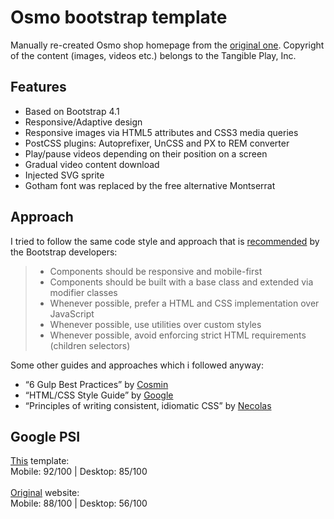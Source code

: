 # Osmo bootstrap template

Manually re-created Osmo shop homepage from the [original one](https://www.playosmo.com/en/). Сopyright of the content (images, videos etc.) belongs to the Tangible Play, Inc.

## Features

* Based on Bootstrap 4.1
* Responsive/Adaptive design
* Responsive images via HTML5 attributes and CSS3 media queries
* PostCSS plugins: Autoprefixer, UnCSS and PX to REM converter 
* Play/pause videos depending on their position on a screen
* Gradual video content download 
* Injected SVG sprite
* Gotham font was replaced by the free alternative Montserrat

## Approach

I tried to follow the same code style and approach that is [recommended](https://getbootstrap.com/docs/4.1/extend/approach/) by the Bootstrap developers:

> * Components should be responsive and mobile-first
> * Components should be built with a base class and extended via modifier classes
> * Whenever possible, prefer a HTML and CSS implementation over JavaScript
> * Whenever possible, use utilities over custom styles
> * Whenever possible, avoid enforcing strict HTML requirements (children selectors)

Some other guides and approaches which i followed anyway:

* “6 Gulp Best Practices” by [Cosmin](http://blog.rangle.io/angular-gulp-bestpractices/)
* “HTML/CSS Style Guide” by [Google](https://google.github.io/styleguide/htmlcssguide.html)
* “Principles of writing consistent, idiomatic CSS” by [Necolas](https://github.com/necolas/idiomatic-css)

## Google PSI

[This](https://brofox86.github.io/osmo-bootstrap-template/) template: <br>
Mobile: 92/100 | Desktop: 85/100
<br><br>
[Original](https://www.playosmo.com/en/) website: <br>
Mobile: 88/100 | Desktop: 56/100